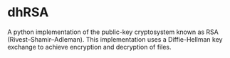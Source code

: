 # dhRSA
A python implementation of the public-key cryptosystem known as RSA (Rivest–Shamir–Adleman). 
This implementation uses a Diffie-Hellman key exchange to achieve encryption and decryption of files.
